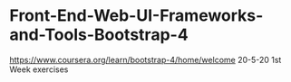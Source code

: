 # Front-End-Web-UI-Frameworks-and-Tools-Bootstrap-4
https://www.coursera.org/learn/bootstrap-4/home/welcome
20-5-20 1st Week exercises
